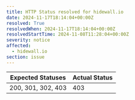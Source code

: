 ```yaml
---
title: HTTP Status resolved for hidewall.io
date: 2024-11-17T18:14:04+00:00Z
resolved: True
resolvedWhen: 2024-11-17T18:14:04+00:00Z
resolvedStartTime: 2024-11-08T11:28:04+00:00Z
severity: notice
affected:
  - hidewall.io
section: issue
---
```


| Expected Statuses | Actual Status  |
|-------------------|----------------|
| 200, 301, 302, 403 | 403 |
